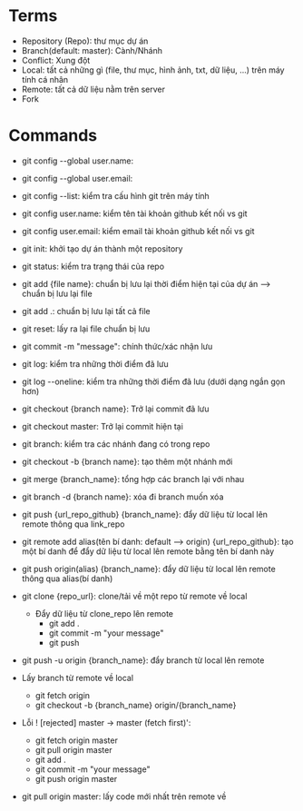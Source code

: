 # Terms

- Repository (Repo): thư mục dự án
- Branch(default: master): Cành/Nhánh
- Conflict: Xung đột
- Local: tất cả những gì (file, thư mục, hình ảnh, txt, dữ liệu, ...) trên máy tính cá nhân
- Remote: tất cả dữ liệu nằm trên server
- Fork

# Commands

- git config --global user.name:
- git config --global user.email:
- git config --list: kiểm tra cấu hình git trên máy tính
- git config user.name: kiểm tên tài khoản github kết nối vs git
- git config user.email: kiểm email tài khoản github kết nối vs git
- git init: khởi tạo dự án thành một repository
- git status: kiểm tra trạng thái của repo
- git add {file name}: chuẩn bị lưu lại thời điểm hiện tại của dự án --> chuẩn bị lưu lại file
- git add .: chuẩn bị lưu lại tất cả file
- git reset: lấy ra lại file chuẩn bị lưu
- git commit -m "message": chính thức/xác nhận lưu
- git log: kiểm tra những thời điểm đã lưu
- git log --oneline: kiểm tra những thời điểm đã lưu (dưới dạng ngắn gọn hơn)
- git checkout {branch name}: Trở lại commit đã lưu
- git checkout master: Trở lại commit hiện tại
- git branch: kiểm tra các nhánh đang có trong repo
- git checkout -b {branch name}: tạo thêm một nhánh mới
- git merge {branch_name}: tổng hợp các branch lại với nhau
- git branch -d {branch name}: xóa đi branch muốn xóa

- git push {url_repo_github} {branch_name}: đẩy dữ liệu từ local lên remote thông qua link_repo

- git remote add alias(tên bí danh: default --> origin) {url_repo_github}: tạo một bí danh để đẩy dữ liệu từ local lên remote bằng tên bí danh này
- git push origin(alias) {branch_name}: đẩy dữ liệu từ local lên remote thông qua alias(bí danh)

- git clone {repo_url}: clone/tải về một repo từ remote về local
  - Đẩy dữ liệu từ clone_repo lên remote
    - git add .
    - git commit -m "your message"
    - git push
- git push -u origin {branch_name}: đẩy branch từ local lên remote

- Lấy branch từ remote về local

  - git fetch origin
  - git checkout -b {branch_name} origin/{branch_name}

- Lỗi ! [rejected] master -> master (fetch first)':

  - git fetch origin master
  - git pull origin master
  - git add .
  - git commit -m "your message"
  - git push origin master

- git pull origin master: lấy code mới nhất trên remote về
